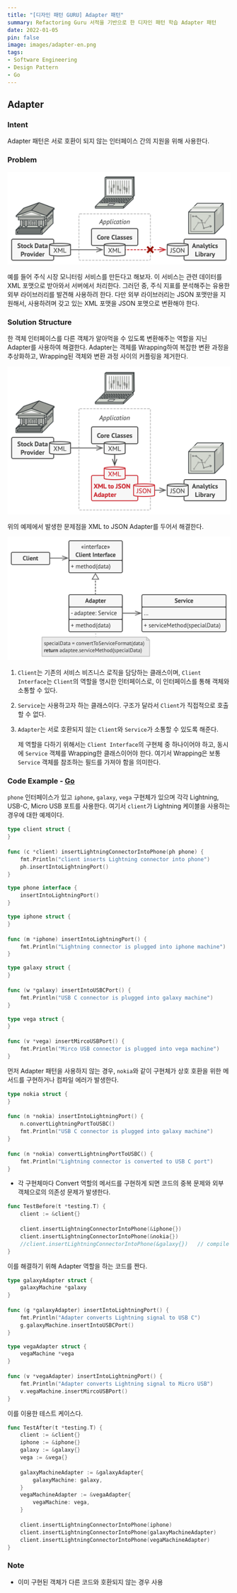 ```yaml
---
title: "[디자인 패턴 GURU] Adapter 패턴"
summary: Refactoring Guru 서적을 기반으로 한 디자인 패턴 학습 Adapter 패턴
date: 2022-01-05
pin: false
image: images/adapter-en.png
tags:
- Software Engineering
- Design Pattern
- Go
---
```


## Adapter

### Intent

Adapter 패턴은 서로 호환이 되지 않는 인터페이스 간의 지원을 위해 사용한다.

### Problem

![문제점 예제[^1]](images/adapter-problem-en.png)

예를 들어 주식 시장 모니터링 서비스를 만든다고 해보자. 이 서비스는 관련 데이터를 XML 포맷으로 받아와서 서버에서 처리한다. 그러던 중, 주식 지표를 분석해주는 유용한 외부 라이브러리를 발견해 사용하려 한다. 다만 외부 라이브러리는 JSON 포맷만을 지원해서, 사용하려며 갖고 있는 XML 포맷을 JSON 포맷으로 변환해야 한다.

### Solution Structure

한 객체 인터페이스를 다른 객체가 알아먹을 수 있도록 변환해주는 역할을 지닌 Adapter를 사용하여 해결한다. Adapter는 객체를 Wrapping하여 복잡한 변환 과정을 추상화하고, Wrapping된 객체와 변환 과정 사이의 커플링을 제거한다.

![Solution using Adapter[^1]](images/adapter-solution-en.png)

위의 예제에서 발생한 문제점을 XML to JSON Adapter를 두어서 해결한다.

![Adapter Structure[^1]](images/adapter-structure.png)

1. `Client`는 기존의 서비스 비즈니스 로직을 담당하는 클래스이며, `Client Interface`는 `Client`의 역할을 명시한 인터페이스로, 이 인터페이스를 통해 객체와 소통할 수 있다.

2. `Service`는 사용하고자 하는 클래스이다. 구조가 달라서 `Client`가 직접적으로 호출할 수 없다.

3. `Adapter`는 서로 호환되지 않는 `Client`와 `Service`가 소통할 수 있도록 해준다.

   제 역할을 다하기 위해서는 `Client Interface`의 구현체 중 하나이어야 하고, 동시에 `Service` 객체를 Wrapping한 클래스이어야 한다. 여기서 Wrapping은 보통 `Service` 객체를 참조하는 필드를 가져야 함을 의미한다.

### Code Example - [Go](https://github.com/joonparkhere/records/tree/main/design-pattern/project/hello-structural-pattern/adapter)

`phone` 인터페이스가 있고 `iphone`, `galaxy`, `vega` 구현체가 있으며 각각 Lightning, USB-C, Micro USB 포트를 사용한다. 여기서 `client`가 Lightning 케이블을 사용하는 경우에 대한 예제이다.

```go
type client struct {
}

func (c *client) insertLightningConnectorIntoPhone(ph phone) {
	fmt.Println("client inserts Lightning connector into phone")
	ph.insertIntoLightningPort()
}
```

```go
type phone interface {
	insertIntoLightningPort()
}
```

```go
type iphone struct {
}

func (m *iphone) insertIntoLightningPort() {
	fmt.Println("Lightning connector is plugged into iphone machine")
}
```

```go
type galaxy struct {
}

func (w *galaxy) insertIntoUSBCPort() {
	fmt.Println("USB C connector is plugged into galaxy machine")
}
```

```go
type vega struct {
}

func (v *vega) insertMircoUSBPort() {
	fmt.Println("Mirco USB connector is plugged into vega machine")
}
```

먼저 Adapter 패턴을 사용하지 않는 경우, `nokia`와 같이 구현체가 상호 호환을 위한 메서드를 구현하거나 컴파일 에러가 발생한다.

```go
type nokia struct {
}

func (n *nokia) insertIntoLightningPort() {
	n.convertLightningPortToUSBC()
	fmt.Println("USB C connector is plugged into galaxy machine")
}

func (n *nokia) convertLightningPortToUSBC() {
	fmt.Println("Lightning connector is converted to USB C port")
}
```

- 각 구현체마다 Convert 역할의 메서드를 구현하게 되면 코드의 중복 문제와 외부 객체으로의 의존성 문제가 발생한다.

```go
func TestBefore(t *testing.T) {
	client := &client{}

	client.insertLightningConnectorIntoPhone(&iphone{})
	client.insertLightningConnectorIntoPhone(&nokia{})
	//client.insertLightningConnectorIntoPhone(&galaxy{})	// compile error
}
```

이를 해결하기 위해 Adapter 역할을 하는 코드를 짠다.

```go
type galaxyAdapter struct {
	galaxyMachine *galaxy
}

func (g *galaxyAdapter) insertIntoLightningPort() {
	fmt.Println("Adapter converts Lightning signal to USB C")
	g.galaxyMachine.insertIntoUSBCPort()
}
```

````go
type vegaAdapter struct {
	vegaMachine *vega
}

func (v *vegaAdapter) insertIntoLightningPort() {
	fmt.Println("Adapter converts Lightning signal to Micro USB")
	v.vegaMachine.insertMircoUSBPort()
}
````

이를 이용한 테스트 케이스다.

```go
func TestAfter(t *testing.T) {
	client := &client{}
	iphone := &iphone{}
	galaxy := &galaxy{}
	vega := &vega{}

	galaxyMachineAdapter := &galaxyAdapter{
		galaxyMachine: galaxy,
	}
	vegaMachineAdapter := &vegaAdapter{
		vegaMachine: vega,
	}

	client.insertLightningConnectorIntoPhone(iphone)
	client.insertLightningConnectorIntoPhone(galaxyMachineAdapter)
	client.insertLightningConnectorIntoPhone(vegaMachineAdapter)
}
```

### Note

- 이미 구현된 객체가 다른 코드와 호환되지 않는 경우 사용

[^1]: [Adapter Origin](https://refactoring.guru/design-patterns/adapter)

